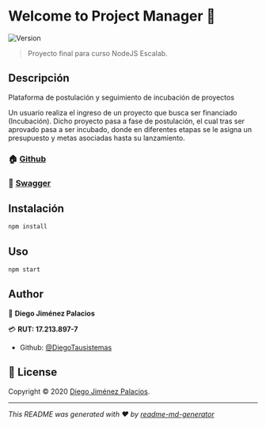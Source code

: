 # Welcome to Project Manager 👋
![Version](https://img.shields.io/badge/version-1.0.0-blue.svg?cacheSeconds=2592000)

>Proyecto final para curso NodeJS Escalab.

## Descripción
Plataforma de postulación y seguimiento de incubación de proyectos

Un usuario realiza el ingreso de un proyecto que busca ser financiado (Incubación). Dicho proyecto pasa a fase de postulación, el cual tras ser aprovado pasa a ser incubado, donde en diferentes etapas se le asigna un presupuesto y metas asociadas hasta su lanzamiento.


### 🏠 [Github](https://github.com/DiegoTausistemas/Nodejs_Project#readme)
### 📄 [Swagger](http://localhost:8000/api/api-docs/)

## Instalación

```sh
npm install
```

## Uso

```sh
npm start
```

## Author

👤  **Diego Jiménez Palacios**

💳  **RUT: 17.213.897-7**

* Github: [@DiegoTausistemas](https://github.com/DiegoTausistemas)

## 📝 License

Copyright © 2020 [Diego Jiménez Palacios](https://github.com/DiegoTausistemas).


***
_This README was generated with ❤️ by [readme-md-generator](https://github.com/kefranabg/readme-md-generator)_
